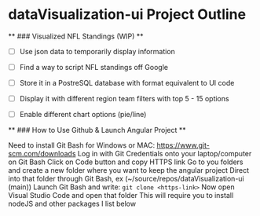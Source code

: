 # dataVisualization-ui Project Outline

** ### Visualized NFL Standings (WIP) **

- [ ] Use json data to temporarily display information
- [ ] Find a way to script NFL standings off Google
- [ ] Store it in a PostreSQL database with format equivalent to UI code
- [ ] Display it with different region team filters with top 5 - 15 options
- [ ] Enable different chart options (pie/line)


** ### How to Use Github & Launch Angular Project **

Need to install Git Bash for Windows or MAC: https://www.git-scm.com/downloads
Log in with Git Credentials onto your laptop/computer on Git Bash
Click on Code button and copy HTTPS link 
Go to you folders and create a new folder where you want to keep the angular project
Direct into that folder through Git Bash, ex (~/source/repos/dataVisualization-ui (main))
Launch Git Bash and write: `git clone <https-link>`
Now open Visual Studio Code and open that folder
This will require you to install nodeJS and other packages I list below


